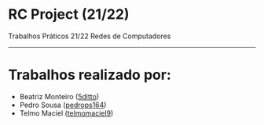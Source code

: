 # RC Project (21/22)

Trabalhos Práticos 21/22 Redes de Computadores

---

# Trabalhos realizado por:
- Beatriz Monteiro ([5ditto](https://github.com/5ditto))
- Pedro Sousa ([pedrops164](https://github.com/pedrops164))
- Telmo Maciel ([telmomaciel9](https://github.com/telmomaciel9))
